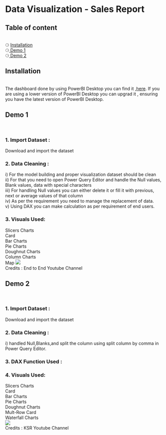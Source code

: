 # Data Visualization - Sales Report 
<html>
  <body>
    <h2> Table of content </h2><br>
      &#x2686; <a href ="#Installation"> Installation </a><br>
      &#x2686;<a href ="#Demo1"> Demo 1</a><br>
      &#x2686;<a href ="#Demo2"> Demo 2</a><br>
      <h2><div id = "Installation">Installation</div> </h2><br>
        The dashboard done by using PowerBI Desktop you can find it ,<a href ="https://powerbi.microsoft.com/en-us/desktop/" >here</a>. If you are using a lower version of PowerBI Desktop you can upgrad it , ensuring you have the latest version of PowerBI Desktop.
      <h2><div id = "Demo1">Demo 1</div> </h2><br>
    <h3>1. Import Dataset : </h3> Download and import the dataset
    <h3>2. Data Cleaning  : </h3> i) For the model building and proper visualization dataset should be clean <br> ii) For that you need to open Power Query Editor and handle the Null values, Blank values, data with special characters <br> iii) For handling Null values you can either delete it or fill it with previous, next or average values of that column <br> iv) As per the requirement you need to manage the replacement of data.<br> v) Using DAX you can make calculation as per requirement of end users.<br>
    <h3>3. Visuals Used:</h3>Slicers Charts <br> Card <br> Bar Charts <br>Pie Charts <br>Doughnut Charts<br> Column Charts<br>Map
    <img src ="https://user-images.githubusercontent.com/54575201/161377029-199c47b9-4ed9-4bbd-8d72-bb9359a11f83.png"/><br>Credits : End to End Youtube Channel
    <h2><div id = "Demo2">Demo 2</div> </h2><br>
    <h3>1. Import Dataset : </h3> Download and import the dataset
    <h3>2. Data Cleaning  : </h3>i) handled Null,Blanks,and split the column using split column by comma in Power Query Editor.
    <h3>3. DAX Function Used : </h3> 
    <h3>4. Visuals Used:</h3>Slicers Charts <br> Card <br> Bar Charts <br>Pie Charts <br>Doughnut Charts<br>Mult-Row Card<br>Waterfall Charts<br>
    <img src ="https://user-images.githubusercontent.com/54575201/161820627-37788c38-8391-46c5-a195-78a0ef6d46ba.png"/><br>Credits : KSR Youtube Channel
    
 </body></html> 
 

